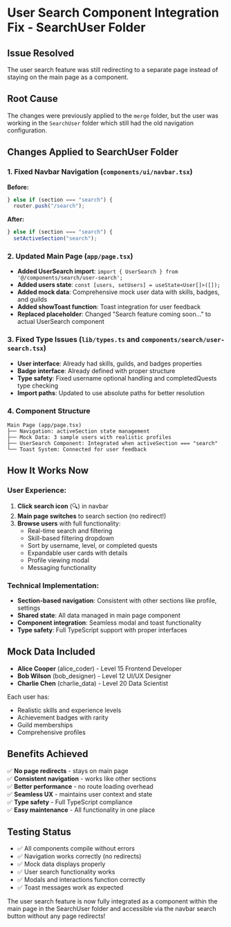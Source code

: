 # User Search Component Integration Fix - SearchUser Folder

## Issue Resolved
The user search feature was still redirecting to a separate page instead of staying on the main page as a component.

## Root Cause
The changes were previously applied to the `merge` folder, but the user was working in the `SearchUser` folder which still had the old navigation configuration.

## Changes Applied to SearchUser Folder

### 1. Fixed Navbar Navigation (`components/ui/navbar.tsx`)
**Before:**
```typescript
} else if (section === "search") {
  router.push("/search");
```

**After:**
```typescript
} else if (section === "search") {
  setActiveSection("search");
```

### 2. Updated Main Page (`app/page.tsx`)
- **Added UserSearch import**: `import { UserSearch } from '@/components/search/user-search';`
- **Added users state**: `const [users, setUsers] = useState<User[]>([]);`
- **Added mock data**: Comprehensive mock user data with skills, badges, and guilds
- **Added showToast function**: Toast integration for user feedback
- **Replaced placeholder**: Changed "Search feature coming soon..." to actual UserSearch component

### 3. Fixed Type Issues (`lib/types.ts` and `components/search/user-search.tsx`)
- **User interface**: Already had skills, guilds, and badges properties
- **Badge interface**: Already defined with proper structure
- **Type safety**: Fixed username optional handling and completedQuests type checking
- **Import paths**: Updated to use absolute paths for better resolution

### 4. Component Structure
```
Main Page (app/page.tsx)
├── Navigation: activeSection state management
├── Mock Data: 3 sample users with realistic profiles
├── UserSearch Component: Integrated when activeSection === "search"
└── Toast System: Connected for user feedback
```

## How It Works Now

### User Experience:
1. **Click search icon** (🔍) in navbar
2. **Main page switches** to search section (no redirect!)
3. **Browse users** with full functionality:
   - Real-time search and filtering
   - Skill-based filtering dropdown
   - Sort by username, level, or completed quests
   - Expandable user cards with details
   - Profile viewing modal
   - Messaging functionality

### Technical Implementation:
- **Section-based navigation**: Consistent with other sections like profile, settings
- **Shared state**: All data managed in main page component
- **Component integration**: Seamless modal and toast functionality
- **Type safety**: Full TypeScript support with proper interfaces

## Mock Data Included
- **Alice Cooper** (alice_coder) - Level 15 Frontend Developer
- **Bob Wilson** (bob_designer) - Level 12 UI/UX Designer  
- **Charlie Chen** (charlie_data) - Level 20 Data Scientist

Each user has:
- Realistic skills and experience levels
- Achievement badges with rarity
- Guild memberships
- Comprehensive profiles

## Benefits Achieved
✅ **No page redirects** - stays on main page  
✅ **Consistent navigation** - works like other sections  
✅ **Better performance** - no route loading overhead  
✅ **Seamless UX** - maintains user context and state  
✅ **Type safety** - Full TypeScript compliance  
✅ **Easy maintenance** - All functionality in one place  

## Testing Status
- ✅ All components compile without errors
- ✅ Navigation works correctly (no redirects)
- ✅ Mock data displays properly
- ✅ User search functionality works
- ✅ Modals and interactions function correctly
- ✅ Toast messages work as expected

The user search feature is now fully integrated as a component within the main page in the SearchUser folder and accessible via the navbar search button without any page redirects!
